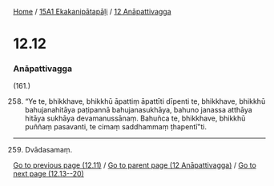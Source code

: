 
[Home](/) / [15A1 Ekakanipātapāḷi](/tipitaka/15A1.md) / [12 Anāpattivagga](/tipitaka/15A1/12.md)

# 12.12

### Anāpattivagga

(161.)

258. “Ye te, bhikkhave, bhikkhū āpattiṃ āpattīti dīpenti te, bhikkhave, bhikkhū bahujanahitāya paṭipannā bahujanasukhāya, bahuno janassa atthāya hitāya sukhāya devamanussānaṃ. Bahuñca te, bhikkhave, bhikkhū puññaṃ pasavanti, te cimaṃ saddhammaṃ ṭhapentī”ti.

---

259. Dvādasamaṃ.



[Go to previous page (12.11)](/tipitaka/15A1/12/12.11.md) / [Go to parent page (12 Anāpattivagga)](/tipitaka/15A1/12.md) / [Go to next page (12.13--20)](/tipitaka/15A1/12/12.13--20.md)


